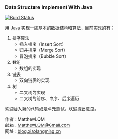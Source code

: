 ### Data Structure Implement With Java  

[![Build Status](https://travis-ci.org/MatthewLQM/Data-Structure-Implement.svg?branch=master)](https://travis-ci.org/MatthewLQM/Data-Structure-Implement)   

用 Java 实现一些基本的数据结构和算法，目前实现的有；
 
 1. 排序算法
    + 插入排序（Insert Sort）
    + 归并排序（Merge Sort）
    + 冒泡排序（Bubble Sort）
 2. 数组
    + 数组的实现
 3. 链表
    + 双向链表的实现
 4. 树
    + 二叉树的实现  
    + 二叉树的前序、中序、后序遍历
      
欢迎加入新的代码或是单元测试，欢迎提出意见。

作者：MatthewLQM    
邮箱：MatthewLQM@Gmail.com     
网址：[blog.xiaolangming.cn](http://blog.xiaolangming.cn)     